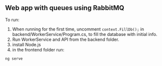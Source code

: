 ## Web app with queues using RabbitMQ

To run:
1. When running for the first time, uncomment ```context.FillDb();``` in backend/WorkerService/Program.cs, to fill the database with initial info.
2. Run WorkerService and API from the backend folder.
3. install Node.js
4. in the frontend folder run:
```
ng serve
```